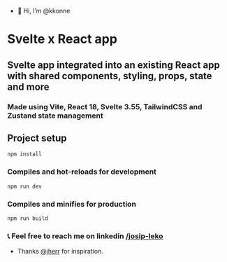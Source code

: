 - 👋 Hi, I’m @kkonne

# Svelte x React app

## Svelte app integrated into an existing React app with shared components, styling, props, state and more

### Made using Vite, React 18, Svelte 3.55, TailwindCSS and Zustand state management

## Project setup

```
npm install
```

### Compiles and hot-reloads for development

```
npm run dev
```

### Compiles and minifies for production

```
npm run build
```

### 📞 Feel free to reach me on linkedin [/josip-leko](https://www.linkedin.com/in/josip-leko/)

- Thanks [@jherr](https://www.github.com/jherr) for inspiration.
